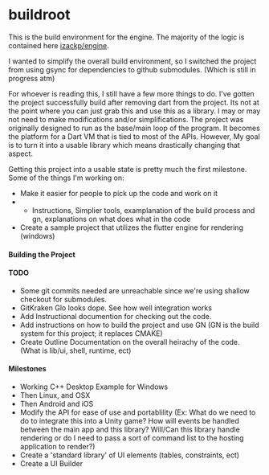 # buildroot
This is the build environment for the engine. The majority of the logic is contained here [izackp/engine](https://github.com/izackp/engine).

I wanted to simplify the overall build environment, so I switched the project from using gsync for dependencies to github submodules. (Which is still in progress atm)

For whoever is reading this, I still have a few more things to do. I've gotten the project successfully build after removing dart from the project. Its not at the point where you can just grab this and use this as a library. I may or may not need to make modifications and/or simplifications. The project was originally designed to run as the base/main loop of the program. It becomes the platform for a Dart VM that is tied to most of the APIs. However, My goal is to turn it into a usable library which means drastically changing that aspect.

Getting this project into a usable state is pretty much the first milestone.
Some of the things I'm working on:
* Make it easier for people to pick up the code and work on it
* * Instructions, Simplier tools, examplanation of the build process and gn, explanations on what does what in the code
* Create a sample project that utilizes the flutter engine for rendering (windows)

#### Building the Project

#### TODO
* Some git commits needed are unreachable since we're using shallow checkout for submodules. 
* GitKraken Glo looks dope. See how well integration works
* Add Instructional documention for checking out the code.
* Add instructions on how to build the project and use GN (GN is the build system for this project; it replaces CMAKE)
* Create Outline Documentation on the overall heirachy of the code. (What is lib/ui, shell, runtime, ect)

#### Milestones
* Working C++ Desktop Example for Windows
* Then Linux, and OSX
* Then Android and iOS
* Modify the API for ease of use and portablility (Ex: What do we need to do to integrate this into a Unity game? How will events be handled between the main app and this library? Will/Can this library handle rendering or do I need to pass a sort of command list to the hosting application to render?)
* Create a 'standard library' of UI elements (tables, constraints, ect)
* Create a UI Builder